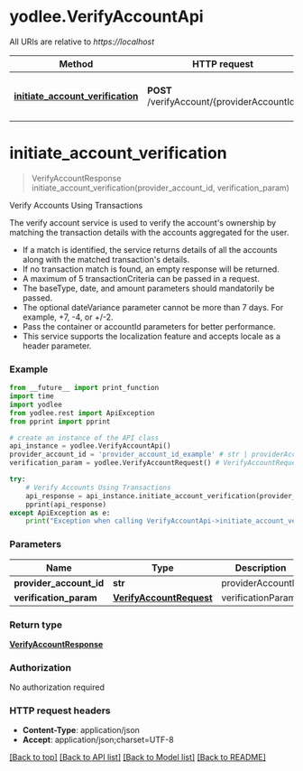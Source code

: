 # yodlee.VerifyAccountApi

All URIs are relative to *https://localhost*

Method | HTTP request | Description
------------- | ------------- | -------------
[**initiate_account_verification**](VerifyAccountApi.md#initiate_account_verification) | **POST** /verifyAccount/{providerAccountId} | Verify Accounts Using Transactions


# **initiate_account_verification**
> VerifyAccountResponse initiate_account_verification(provider_account_id, verification_param)

Verify Accounts Using Transactions

The verify account service is used to verify the account's ownership by  matching the transaction details with the accounts aggregated for the user.<br><ul><li>If a match is identified, the service returns details of all the accounts along with the matched transaction's details.<li>If no transaction match is found, an empty response will be returned.<li>A maximum of 5 transactionCriteria can be passed in a request.<li>The baseType, date, and amount parameters should mandatorily be passed.<li>The optional dateVariance parameter cannot be more than 7 days. For example, +7, -4, or +/-2.<li>Pass the container or accountId parameters for better performance.<li>This service supports the localization feature and accepts locale as a header parameter.</li></ul>

### Example
```python
from __future__ import print_function
import time
import yodlee
from yodlee.rest import ApiException
from pprint import pprint

# create an instance of the API class
api_instance = yodlee.VerifyAccountApi()
provider_account_id = 'provider_account_id_example' # str | providerAccountId
verification_param = yodlee.VerifyAccountRequest() # VerifyAccountRequest | verificationParam

try:
    # Verify Accounts Using Transactions
    api_response = api_instance.initiate_account_verification(provider_account_id, verification_param)
    pprint(api_response)
except ApiException as e:
    print("Exception when calling VerifyAccountApi->initiate_account_verification: %s\n" % e)
```

### Parameters

Name | Type | Description  | Notes
------------- | ------------- | ------------- | -------------
 **provider_account_id** | **str**| providerAccountId | 
 **verification_param** | [**VerifyAccountRequest**](VerifyAccountRequest.md)| verificationParam | 

### Return type

[**VerifyAccountResponse**](VerifyAccountResponse.md)

### Authorization

No authorization required

### HTTP request headers

 - **Content-Type**: application/json
 - **Accept**: application/json;charset=UTF-8

[[Back to top]](#) [[Back to API list]](../README.md#documentation-for-api-endpoints) [[Back to Model list]](../README.md#documentation-for-models) [[Back to README]](../README.md)

